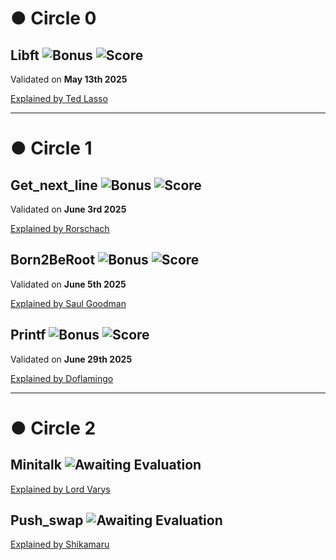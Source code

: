 # ● Circle 0

## Libft ![Bonus](https://img.shields.io/badge/🌟_Completed_with_Bonus-brightgreen) ![Score](https://img.shields.io/badge/125/100-brightgreen) 

Validated on **May 13th 2025**

[Explained by Ted Lasso](https://github.com/baderelg/Libft)

---

# ● Circle 1

## Get_next_line ![Bonus](https://img.shields.io/badge/🌟_Completed_with_Bonus-brightgreen) ![Score](https://img.shields.io/badge/125/100-brightgreen) 

Validated on **June 3rd 2025** 

[Explained by Rorschach](https://github.com/baderelg/Get_next_line)

## Born2BeRoot ![Bonus](https://img.shields.io/badge/🌟_Completed_with_Bonus-brightgreen) ![Score](https://img.shields.io/badge/125/100-brightgreen) 

Validated on **June 5th 2025**

[Explained by Saul Goodman](https://github.com/baderelg/Born2beRoot)

## Printf  ![Bonus](https://img.shields.io/badge/🌟_Completed_with_Bonus-brightgreen) ![Score](https://img.shields.io/badge/100/100-green) 

Validated on **June 29th 2025**

[Explained by Doflamingo](https://github.com/baderelg/ft_printf)

---

# ● Circle 2

## Minitalk ![Awaiting Evaluation](https://img.shields.io/badge/🕵️_Awaiting_Evaluation-blue)

[Explained by Lord Varys](https://github.com/baderelg/Minitalk)

## Push_swap ![Awaiting Evaluation](https://img.shields.io/badge/🕵️_Awaiting_Evaluation-blue)

[Explained by Shikamaru](https://github.com/baderelg/Push_swap)
